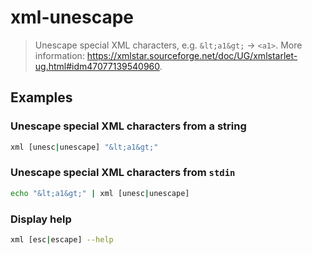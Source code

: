 # xml-unescape

> Unescape special XML characters, e.g. `&lt;a1&gt;` → `<a1>`. More information: <https://xmlstar.sourceforge.net/doc/UG/xmlstarlet-ug.html#idm47077139540960>.

## Examples

### Unescape special XML characters from a string

```bash
xml [unesc|unescape] "&lt;a1&gt;"
```

### Unescape special XML characters from `stdin`

```bash
echo "&lt;a1&gt;" | xml [unesc|unescape]
```

### Display help

```bash
xml [esc|escape] --help
```
